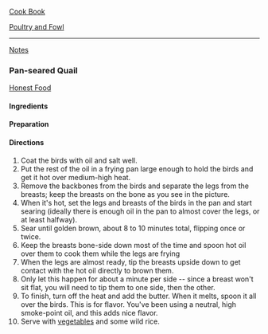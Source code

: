 [Cook Book](https://github.com/vmsmith/CookBook/blob/master/README.md)  

[Poultry and Fowl](https://github.com/vmsmith/CookBook/blob/master/poultry_fowl.md)  

-----  

[Notes](https://github.com/vmsmith/CookBook/blob/master/notes.md)  

### Pan-seared Quail  

[Honest Food](https://honest-food.net/pan-seared-woodcock-recipe/)  

#### Ingredients  


#### Preparation  



#### Directions  

1. Coat the birds with oil and salt well.  
2. Put the rest of the oil in a frying pan large enough to hold the birds and get it hot over medium-high heat.  
3. Remove the backbones from the birds and separate the legs from the breasts; keep the breasts on the bone as you see in the picture.  
4. When it's hot, set the legs and breasts of the birds in the pan and start searing (ideally there is enough oil in the pan to almost cover the legs, or at least halfway).    
5. Sear until golden brown, about 8 to 10 minutes total, flipping once or twice.  
6. Keep the breasts bone-side down most of the time and spoon hot oil over them to cook them while the legs are frying  
7. When the legs are almost ready, tip the breasts upside down to get contact with the hot oil directly to brown them.  
8. Only let this happen for about a minute per side -- since a breast won't sit flat, you will need to tip them to one side, then the other.  
9. To finish, turn off the heat and add the butter. When it melts, spoon it all over the birds. This is for flavor. You've been using a neutral, high smoke-point oil, and this adds nice flavor.  
10. Serve with [vegetables](https://github.com/vmsmith/CookBook/blob/master/veg_brussels-sprouts_shitake-mushrooms.md) and some wild rice.




